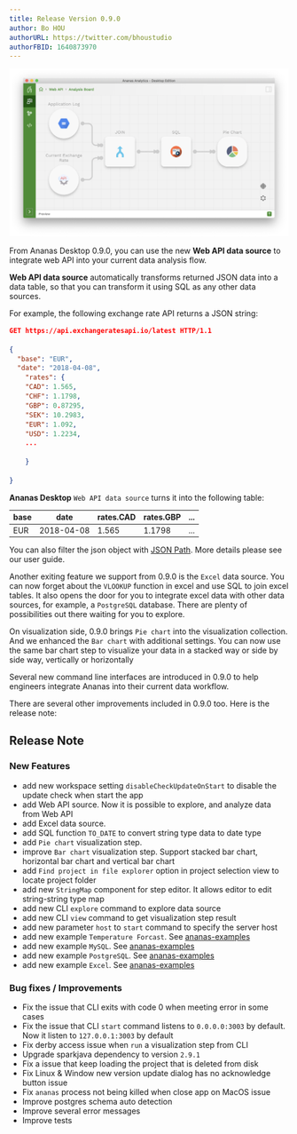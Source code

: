 ```yaml
---
title: Release Version 0.9.0
author: Bo HOU
authorURL: https://twitter.com/bhoustudio
authorFBID: 1640873970
---
```


![test](assets/integrate_webapi.png)

From Ananas Desktop 0.9.0, you can use the new **Web API data source** to integrate web API into your current data analysis flow.

**Web API data source** automatically transforms returned JSON data into a data table, so that you can transform it using SQL as any other data sources.

<!--truncate-->

For example, the following exchange rate API returns a JSON string:


```json
GET https://api.exchangeratesapi.io/latest HTTP/1.1

{
  "base": "EUR",
  "date": "2018-04-08",
	"rates": {
    "CAD": 1.565,
    "CHF": 1.1798,
    "GBP": 0.87295,
    "SEK": 10.2983,
    "EUR": 1.092,
    "USD": 1.2234,
    ...
  
	}

}
```

**Ananas Desktop** `Web API data source` turns it into the following table:

| base | date | rates.CAD | rates.GBP | ... |
|---|---|---|---|---|
| EUR  | 2018-04-08  | 1.565  | 1.1798 | ...  |

You can also filter the json object with [JSON Path](https://goessner.net/articles/JsonPath/). More details please see our user guide.

Another exiting feature we support from 0.9.0 is the `Excel` data source. You can now forget about the `VLOOKUP` function in excel and use SQL to join excel tables. It also opens the door for you to integrate excel data with other data sources, for example, a `PostgreSQL` database. There are plenty of possibilities out there waiting for you to explore. 

On visualization side, 0.9.0 brings `Pie chart` into the visualization collection. And we enhanced the `Bar chart` with additional settings. You can now use the same bar chart step to visualize your data in a stacked way or side by side way, vertically or horizontally

Several new command line interfaces are introduced in 0.9.0 to help engineers integrate Ananas into their current data workflow.  

There are several other improvements included in 0.9.0 too. Here is the release note:


## Release Note 

### New Features

- add new workspace setting `disableCheckUpdateOnStart` to disable the update check when start the app
- add Web API source. Now it is possible to explore, and analyze data from Web API
- add Excel data source.
- add SQL function `TO_DATE` to convert string type data to date type 
- add `Pie chart` visualization step.
- improve `Bar chart` visualization step. Support stacked bar chart, horizontal bar chart and vertical bar chart
- add `Find project in file explorer` option in project selection view to locate project folder
- add new `StringMap` component for step editor. It allows editor to edit string-string type map
- add new CLI `explore` command to explore data source
- add new CLI `view` command to get visualization step result
- add new parameter `host` to `start` command to specify the server host
- add new example `Temperature Forcast`. See [ananas-examples](https://github.com/ananas-analytics/ananas-examples)
- add new example `MySQL`. See [ananas-examples](https://github.com/ananas-analytics/ananas-examples)
- add new example `PostgreSQL`. See [ananas-examples](https://github.com/ananas-analytics/ananas-examples)
- add new example `Excel`. See [ananas-examples](https://github.com/ananas-analytics/ananas-examples)

### Bug fixes / Improvements

- Fix the issue that CLI exits with code 0 when meeting error in some cases
- Fix the issue that CLI `start` command listens to `0.0.0.0:3003` by default. Now it listen to `127.0.0.1:3003` by default
- Fix derby access issue when `run` a visualization step from CLI
- Upgrade sparkjava dependency to version `2.9.1`
- Fix a issue that keep loading the project that is deleted from disk
- Fix Linux & Window new version update dialog has no acknowledge button issue
- Fix `ananas` process not being killed when close app on MacOS issue
- Improve postgres schema auto detection
- Improve several error messages
- Improve tests
